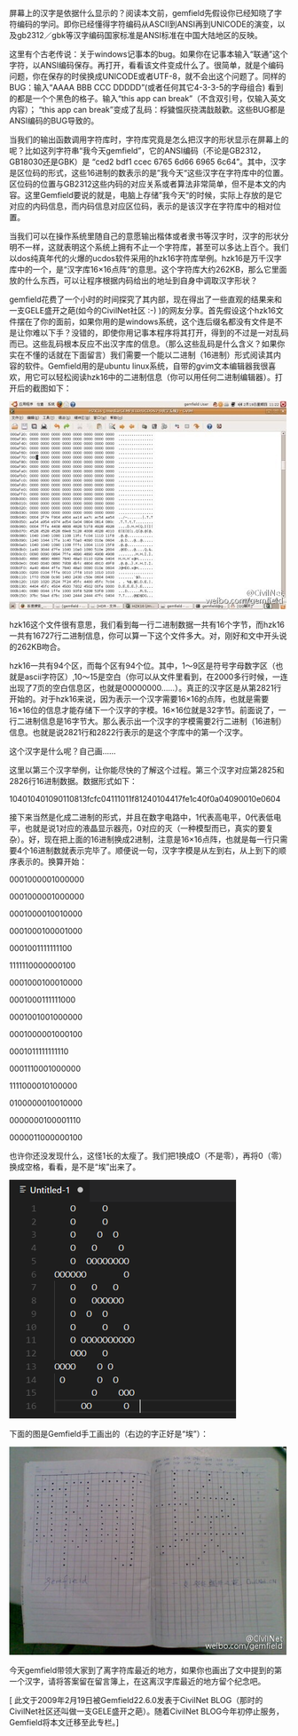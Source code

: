 屏幕上的汉字是依据什么显示的？阅读本文前，gemfield先假设你已经知晓了字符编码的学问。即你已经懂得字符编码从ASCII到ANSI再到UNICODE的演变，以及gb2312／gbk等汉字编码国家标准是ANSI标准在中国大陆地区的反映。

这里有个古老传说：关于windows记事本的bug。如果你在记事本输入“联通”这个字符，以ANSI编码保存。再打开，看看该文件变成什么了。很简单，就是个编码问题，你在保存的时侯换成UNICODE或者UTF-8，就不会出这个问题了。同样的BUG：输入“AAAA
BBB CCC DDDDD”(或者任何其它4-3-3-5的字母组合) 看到的都是一个个黑色的格子。输入“this app can
break”（不含双引号，仅输入英文内容）； “this app can
break”变成了乱码：桴獩愠灰挠湡戠敲歡。这些BUG都是ANSI编码的BUG导致的。

当我们的输出函数调用字符库时，字符库究竟是怎么把汉字的形状显示在屏幕上的呢？比如这列字符串“我今天gemfield”，它的ANSI编码（不论是GB2312，GB18030还是GBK）是
“ced2 bdf1 ccec 6765 6d66 6965
6c64”。其中，汉字是区位码的形式，这些16进制的数表示的是”我今天“这些汉字在字符库中的位置。区位码的位置与GB2312这些内码的对应关系或者算法非常简单，但不是本文的内容。这里Gemfield要说的就是，电脑上存储”我今天“的时候，实际上存放的是它对应的内码信息，而内码信息对应区位码，表示的是该汉字在字符库中的相对位置。

当我们可以在操作系统里随自己的意愿输出楷体或者隶书等汉字时，汉字的形状分明不一样，这就表明这个系统上拥有不止一个字符库，甚至可以多达上百个。我们以dos纯真年代的火爆的ucdos软件采用的hzk16字符库举例。hzk16是万千汉字库中的一个，是“汉字库16×16点阵“的意思。这个字符库大约262KB，那么它里面放的什么东西，可以让程序根据内码给出的地址到自身中调取汉字形状？

gemfield花费了一个小时的时间探究了其内部，现在得出了一些直观的结果来和一支GELE盛开之葩(如今的CivilNet社区 :-)
)的网友分享。首先假设这个hzk16文件摆在了你的面前，如果你用的是windows系统，这个连后缀名都没有文件是不是让你难以下手？没错的，即使你用记事本程序将其打开，得到的不过是一对乱码而已。这些乱码根本反应不出汉字库的信息。（那么这些乱码是什么含义？如果你实在不懂的话就在下面留言）我们需要一个能以二进制（16进制）形式阅读其内容的软件。Gemfield用的是ubuntu
linux系统，自带的gvim文本编辑器我很喜欢，用它可以轻松阅读hzk16中的二进制信息（你可以用任何二进制编辑器）。打开后的截图如下：

  

![](./assets/29322817_assets/v2-13e444caf7a7cb6f8021b6977a744a9e_b.jpg)

  

hzk16这个文件很有意思，我们看到每一行二进制数据一共有16个字节，而hzk16一共有16727行二进制信息，你可以算一下这个文件多大。对，刚好和文中开头说的262KB吻合。

hzk16一共有94个区，而每个区有94个位。其中，1～9区是符号字母数字区（也就是ascii字符区）,10～15是空白（你可以从文件里看到，在2000多行时候，一连出现了7页的空白信息区，也就是00000000……）。真正的汉字区是从第2821行开始的。对于hzk16来说，因为表示一个汉字需要16×16的点阵，也就是需要16×16位的信息才能存储下一个汉字的字模。16×16位就是32字节。前面说了，一行二进制信息是16字节大。那么表示出一个汉字的字模需要2行二进制（16进制）信息。也就是说2821行和2822行表示的是这个字库中的第一个汉字。

这个汉字是什么呢？自己画……

这里以第三个汉字举例，让你能尽快的了解这个过程。第三个汉字对应第2825和2826行16进制数据。数据形式如下：

104010401090110813fcfc04111011f81240104417fe1c40f0a04090010e0604

接下来当然是化成二进制的形式，并且在数字电路中，1代表高电平，0代表低电平，也就是说1对应的液晶显示器亮，0对应的灭（一种模型而已，真实的要复杂）。好，现在把上面的16进制换成2进制，注意是16×16点阵，也就是每一行只需要4个16进制数就表示完毕了。顺便说一句，汉字字模是从左到右，从上到下的顺序表示的。换算开始：

0001000001000000

0001000001000000

0001000010010000

0001000100001000

0001001111111100

1111110000000100

0001000100010000

0001000111111000

0001001001000000

0001000001000100

0001011111111110

0001110001000000

1111000010100000

0100000010010000

0000000100001110

0000011000000100

  

也许你还没发现什么，这怪1长的太瘦了。我们把1换成O（不是零），再将0（零）换成空格，看看，是不是“埃”出来了。

![](./assets/29322817_assets/v2-53f96cfaabcbb969a74bb5800e7a2310_b.png)

  

下面的图是Gemfield手工画出的（右边的字正好是“埃”）：

  

![](./assets/29322817_assets/v2-7e21d6d24485b5538b9da8246b71b988_b.jpg)

今天gemfield带领大家到了离字符库最近的地方，如果你也画出了文中提到的第一个汉字，请将答案留在留言簿上，在这离汉字库最近的地方留个纪念吧。

  

[ 此文于2009年2月19日被Gemfield22.6.0发表于CivilNet
BLOG（那时的CivilNet社区还叫做一支GELE盛开之葩）。随着CivilNet BLOG今年初停止服务，Gemfield将本文迁移至此专栏。]

